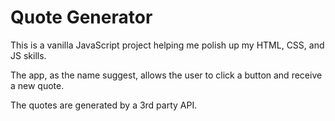 # Quote Generator

This is a vanilla JavaScript project helping me polish up my HTML, CSS, and JS skills. 

The app, as the name suggest, allows the user to click a button and receive a new quote.

The quotes are generated by a 3rd party API.
